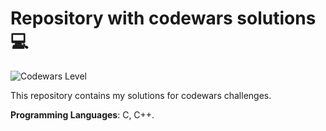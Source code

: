 # Repository with codewars solutions 💻

![Codewars Level](https://www.codewars.com/users/strigidie/badges/large)

This repository contains my solutions for codewars challenges.

**Programming Languages**: C, C++.